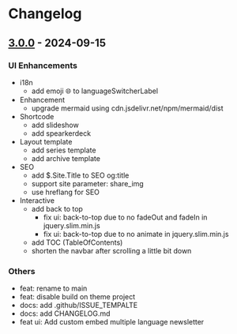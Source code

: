 # Changelog

## [3.0.0] - 2024-09-15

### UI Enhancements

* i18n
  * add emoji 🌐 to languageSwitcherLabel
* Enhancement
  * upgrade mermaid using cdn.jsdelivr.net/npm/mermaid/dist
* Shortcode
  * add slideshow
  * add spearkerdeck
* Layout template
  * add series template
  * add archive template
* SEO
  * add $.Site.Title to SEO og:title
  * support site parameter: share_img
  * use hreflang for SEO
* Interactive
  * add back to top
    * fix ui: back-to-top due to no fadeOut and fadeIn in jquery.slim.min.js
    * fix ui: back-to-top due to no animate in jquery.slim.min.js
  * add TOC (TableOfContents)
  * shorten the navbar after scrolling a little bit down

### Others

* feat: rename to main
* feat: disable build on theme project
* docs: add .github/ISSUE_TEMPALTE
* docs: add CHANGELOG.md
* feat ui: Add custom embed multiple language newsletter

<!-- Links -->

<!-- Versions -->
[3.0.0]: https://github.com/androchentw/blog-theme/releases/tag/v3.0.0
